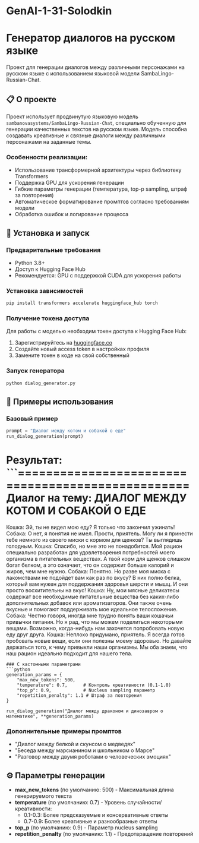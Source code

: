 # GenAI-1-31-Solodkin
# Генератор диалогов на русском языке

Проект для генерации диалогов между различными персонажами на русском языке с использованием языковой модели SambaLingo-Russian-Chat.

## 📋 О проекте

Проект использует продвинутую языковую модель `sambanovasystems/SambaLingo-Russian-Chat`, специально обученную для генерации качественных текстов на русском языке. Модель способна создавать креативные и связные диалоги между различными персонажами на заданные темы.

### Особенности реализации:
- Использование трансформерной архитектуры через библиотеку Transformers
- Поддержка GPU для ускорения генерации
- Гибкие параметры генерации (температура, top-p sampling, штраф за повторения)
- Автоматическое форматирование промптов согласно требованиям модели
- Обработка ошибок и логирование процесса

## 🚀 Установка и запуск

### Предварительные требования
- Python 3.8+
- Доступ к Hugging Face Hub
- Рекомендуется: GPU с поддержкой CUDA для ускорения работы

### Установка зависимостей

```bash
pip install transformers accelerate huggingface_hub torch
```

### Получение токена доступа

Для работы с моделью необходим токен доступа к Hugging Face Hub:
1. Зарегистрируйтесь на [huggingface.co](https://huggingface.co)
2. Создайте новый access token в настройках профиля
3. Замените токен в коде на свой собственный

### Запуск генератора

```bash
python dialog_generator.py
```

## 🎯 Примеры использования

### Базовый пример
```python
prompt = "Диалог между котом и собакой о еде"
run_dialog_generation(prompt)
```
Результат: ```==================================================
Диалог на тему: ДИАЛОГ МЕЖДУ КОТОМ И СОБАКОЙ О ЕДЕ
==================================================
Кошка: Эй, ты не видел мою еду? Я только что закончил ужинать!
Собака: О нет, я понятия не имел. Прости, приятель. Могу ли я принести тебе немного из своего миски с кормом для щенков? Ты выглядишь голодным.
Кошка: Спасибо, но мне это не понадобится. Мой рацион специально разработан для удовлетворения потребностей моего организма в питательных веществах. А твой корм для щенков слишком богат белком, а это означает, что он содержит больше калорий и жиров, чем мне нужно.
Собака: Понятно. Но разве моя миска с лакомствами не подойдет вам как раз по вкусу? В них полно белка, который вам нужен для поддержания здоровья шерсти и мышц. И они просто восхитительны на вкус!
Кошка: Ну, мои мясные деликатесы содержат все необходимые питательные вещества без каких-либо дополнительных добавок или ароматизаторов. Они также очень вкусные и помогают поддерживать мое идеальное телосложение.
Собака: Честно говоря, иногда мне трудно понять ваши кошачьи привычки питания. Но я рад, что мы можем поделиться некоторыми вещами. Возможно, когда-нибудь нам захочется попробовать новую еду друг друга.
Кошка: Неплохо придумано, приятель. Я всегда готов пробовать новые вещи, если они полезны моему здоровью. Но давайте держаться того, к чему привыкли наши организмы. Мы оба знаем, что наш рацион идеально подходит для нашего тела.
```
### С кастомными параметрами
```python
generation_params = {
    "max_new_tokens": 500,
    "temperature": 0.7,      # Контроль креативности (0.1-1.0)
    "top_p": 0.9,            # Nucleus sampling параметр
    "repetition_penalty": 1.1 # Штраф за повторения
}

run_dialog_generation("Диалог между драконом и динозавром о математике", **generation_params)
```

### Дополнительные примеры промптов
- "Диалог между белкой и скунсом о медведях"
- "Беседа между марсианином и школьником о Марсе"
- "Разговор между двумя роботами о человеческих эмоциях"

## ⚙️ Параметры генерации

- **max_new_tokens** (по умолчанию: 500) - Максимальная длина генерируемого текста
- **temperature** (по умолчанию: 0.7) - Уровень случайности/креативности:
  - 0.1-0.3: Более предсказуемые и консервативные ответы
  - 0.7-0.9: Более креативные и разнообразные ответы
- **top_p** (по умолчанию: 0.9) - Параметр nucleus sampling
- **repetition_penalty** (по умолчанию: 1.1) - Предотвращение повторений
